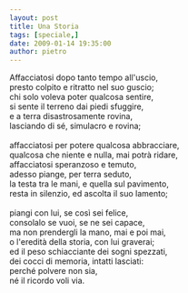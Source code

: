 ```yaml
---
layout: post
title: Una Storia
tags: [speciale,]
date: 2009-01-14 19:35:00
author: pietro
---
```

Affacciatosi dopo tanto tempo all'uscio,<br/>presto colpito e ritratto nel suo guscio;<br/>chi solo voleva poter qualcosa sentire,<br/>si sente il terreno dai piedi sfuggire,<br/>e a terra disastrosamente rovina,<br/>lasciando di sé, simulacro e rovina;<br/><br/>affacciatosi per potere qualcosa abbracciare,<br/>qualcosa che niente e nulla, mai potrà ridare,<br/>affacciatosi speranzoso e temuto,<br/>adesso piange, per terra seduto,<br/>la testa tra le mani, e quella sul pavimento,<br/>resta in silenzio, ed ascolta il suo lamento;<br/><br/>piangi con lui, se così sei felice,<br/>consolalo se vuoi, se ne sei capace,<br/>ma non prendergli la mano, mai e poi mai,<br/>o l'eredità della storia, con lui graverai;<br/>ed il peso schiacciante dei sogni spezzati,<br/>dei cocci di memoria, intatti lasciati:<br/>perché polvere non sia,<br/>né il ricordo voli via.
